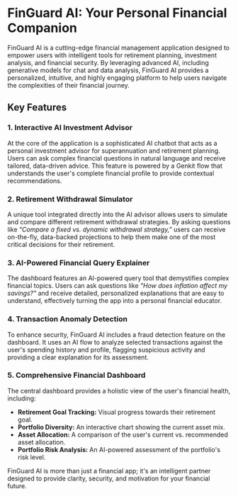 # FinGuard AI: Your Personal Financial Companion

FinGuard AI is a cutting-edge financial management application designed to empower users with intelligent tools for retirement planning, investment analysis, and financial security. By leveraging advanced AI, including generative models for chat and data analysis, FinGuard AI provides a personalized, intuitive, and highly engaging platform to help users navigate the complexities of their financial journey.

## Key Features

### 1. Interactive AI Investment Advisor
At the core of the application is a sophisticated AI chatbot that acts as a personal investment advisor for superannuation and retirement planning. Users can ask complex financial questions in natural language and receive tailored, data-driven advice. This feature is powered by a Genkit flow that understands the user's complete financial profile to provide contextual recommendations.

### 2. Retirement Withdrawal Simulator
A unique tool integrated directly into the AI advisor allows users to simulate and compare different retirement withdrawal strategies. By asking questions like *"Compare a fixed vs. dynamic withdrawal strategy,"* users can receive on-the-fly, data-backed projections to help them make one of the most critical decisions for their retirement.

### 3. AI-Powered Financial Query Explainer
The dashboard features an AI-powered query tool that demystifies complex financial topics. Users can ask questions like *"How does inflation affect my savings?"* and receive detailed, personalized explanations that are easy to understand, effectively turning the app into a personal financial educator.

### 4. Transaction Anomaly Detection
To enhance security, FinGuard AI includes a fraud detection feature on the dashboard. It uses an AI flow to analyze selected transactions against the user's spending history and profile, flagging suspicious activity and providing a clear explanation for its assessment.

### 5. Comprehensive Financial Dashboard
The central dashboard provides a holistic view of the user's financial health, including:
- **Retirement Goal Tracking:** Visual progress towards their retirement goal.
- **Portfolio Diversity:** An interactive chart showing the current asset mix.
- **Asset Allocation:** A comparison of the user's current vs. recommended asset allocation.
- **Portfolio Risk Analysis:** An AI-powered assessment of the portfolio's risk level.

FinGuard AI is more than just a financial app; it's an intelligent partner designed to provide clarity, security, and motivation for your financial future.
